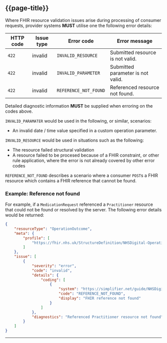 ## {{page-title}}

Where FHIR resource validation issues arise during processing of consumer requests, provider systems **MUST** utilise one the following error details:

<table data-responsive">
    <thead>
        <tr>
            <th>HTTP code</th>
            <th>Issue type</th>
            <th>Error code</th>
            <th>Error message</th>
        </tr>
    </thead>
    <tbody>
        <tr>
            <td><code>422</code></td>
            <td>invalid</td>
            <td><code>INVALID_RESOURCE</code></td>
            <td>Submitted resource is not valid.</td>
        </tr>
        <tr>
            <td><code>422</code></td>
            <td>invalid</td>
            <td><code>INVALID_PARAMETER</code></td>
            <td>Submitted parameter is not valid.</td>
        </tr>
        <tr>
            <td><code>422</code></td>
            <td>invalid</td>
            <td><code>REFERENCE_NOT_FOUND</code></td>
            <td>Referenced resource not found.</td>
        </tr>
    </tbody>
</table>

Detailed diagnostic information **MUST** be supplied when erroring on the codes above.

`INVALID_PARAMATER` would be used in the following, or similar, scenarios:

- An invalid date / time value specified in a custom operation parameter.


`INVALID_RESOURCE` would be used in situations such as the following:

- The resource failed structural validation
- A resource failed to be procesed because of a FHIR constraint, or other rule application, where the error is not already covered by other error codes


`REFERENCE_NOT_FOUND` describes a scenario where a consumer `POST`s a FHIR resource which contains a FHIR reference that cannot be found.

### Example: Reference not found

For example, if a `MedicationRequest` referenced a `Practitioner` resource that could not be found or resolved by the server. The following error details would be returned:

```json
{
    "resourceType": "OperationOutcome",
    "meta": {
        "profile": [
            "https://fhir.nhs.uk/StructureDefinition/NHSDigital-OperationOutcome"
        ]
    },
    "issue": [
        {
            "severity": "error",
            "code": "invalid",
            "details": {
                "coding": [
                    {
                        "system": "https://simplifier.net/guide/NHSDigital/NHSDigital-OperationOutcome-Codes",
                        "code": "REFERENCE_NOT_FOUND",
                        "display": "FHIR reference not found"
                    }
                ]
            },
            "diagnostics": "Referenced Practitioner resource not found"
        }
    ]
}
```

---